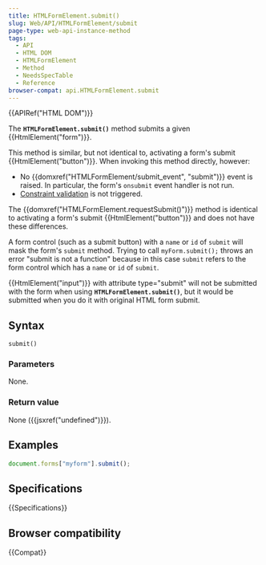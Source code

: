 ```yaml
---
title: HTMLFormElement.submit()
slug: Web/API/HTMLFormElement/submit
page-type: web-api-instance-method
tags:
  - API
  - HTML DOM
  - HTMLFormElement
  - Method
  - NeedsSpecTable
  - Reference
browser-compat: api.HTMLFormElement.submit
---
```


{{APIRef("HTML DOM")}}

The **`HTMLFormElement.submit()`** method submits a given
{{HtmlElement("form")}}.

This method is similar, but not identical to, activating a form's submit
{{HtmlElement("button")}}. When invoking this method directly, however:

- No {{domxref("HTMLFormElement/submit_event", "submit")}} event is raised. In particular, the form's `onsubmit` event handler is not run.
- [Constraint validation](/en-US/docs/Web/Guide/HTML/Constraint_validation) is not triggered.

The {{domxref("HTMLFormElement.requestSubmit()")}} method is identical to activating a
form's submit {{HtmlElement("button")}} and does not have these differences.

A form control (such as a submit button) with a `name` or `id` of `submit` will mask the form's `submit` method. Trying to call `myForm.submit();` throws an error "submit is not a function" because in this case `submit` refers to the form control which has a `name` or `id` of `submit`.

{{HtmlElement("input")}} with attribute type="submit" will not be submitted with the
form when using **`HTMLFormElement.submit()`**, but it would be
submitted when you do it with original HTML form submit.

## Syntax

```js-nolint
submit()
```

### Parameters

None.

### Return value

None ({{jsxref("undefined")}}).

## Examples

```js
document.forms["myform"].submit();
```

## Specifications

{{Specifications}}

## Browser compatibility

{{Compat}}
